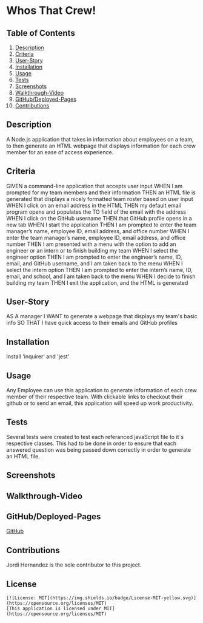 # Whos That Crew!

## Table of Contents
1. [Description](#description)
2. [Criteria](#criteria)
3. [User-Story](#user-story)
4. [Installation](#installation) 
5. [Usage](#usage)
6. [Tests](#tests)
7. [Screenshots](#screenshots)
8. [Walkthrough-Video](walkthrough-video)
9. [GitHub/Deployed-Pages](github/deployed-pages)
10. [Contributions](#contributions)

## Description
A Node.js application that takes in information about employees on a team, to then generate an HTML webpage that displays information for each crew member for an ease of access experience.

## Criteria
GIVEN a command-line application that accepts user input
WHEN I am prompted for my team members and their information
THEN an HTML file is generated that displays a nicely formatted team roster based on user input
WHEN I click on an email address in the HTML
THEN my default email program opens and populates the TO field of the email with the address
WHEN I click on the GitHub username
THEN that GitHub profile opens in a new tab
WHEN I start the application
THEN I am prompted to enter the team manager’s name, employee ID, email address, and office number
WHEN I enter the team manager’s name, employee ID, email address, and office number
THEN I am presented with a menu with the option to add an engineer or an intern or to finish building my team
WHEN I select the engineer option
THEN I am prompted to enter the engineer’s name, ID, email, and GitHub username, and I am taken back to the menu
WHEN I select the intern option
THEN I am prompted to enter the intern’s name, ID, email, and school, and I am taken back to the menu
WHEN I decide to finish building my team
THEN I exit the application, and the HTML is generated

## User-Story
AS A manager
I WANT to generate a webpage that displays my team's basic info
SO THAT I have quick access to their emails and GitHub profiles
## Installation 
Install 'inquirer' and 'jest'
## Usage 
Any Employee can use this application to generate information of each crew member of their respective team. With clickable links to checkout their github or to send an email, this application will speed up work productivity.
## Tests 
Several tests were created to test each referanced javaScript file to it`s respective classes. This had to be done in order to ensure that each answered question was being passed down correctly in order to generate an HTML file.

## Screenshots 

## Walkthrough-Video
## GitHub/Deployed-Pages
[GitHub](https://github.com/hernajor133/Who-s-That-Crew) 

## Contributions 
Jordi Hernandez is the sole contributor to this project.
## License
    [![License: MIT](https://img.shields.io/badge/License-MIT-yellow.svg)](https://opensource.org/licenses/MIT)
    [This application is licensed under MIT](https://opensource.org/licenses/MIT)